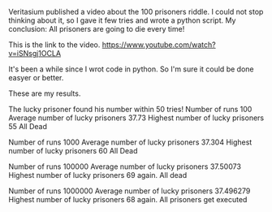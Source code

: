 Veritasium published a video about the 100 prisoners riddle.
I could not stop thinking about it, so I gave it few tries and wrote a python script.
My conclusion: All prisoners are going to die every time!

This is the link to the video.
https://www.youtube.com/watch?v=iSNsgj1OCLA


It's been a while since I wrot code in python. 
So I'm sure it could be done easyer or better.


These are my results.

The lucky prisoner found his number within 50 tries!
Number of runs 100
Average number of lucky prisoners 37.73
Highest number of lucky prisoners 55
All Dead


Number of runs 1000
Average number of lucky prisoners 37.304
Highest number of lucky prisoners 60
All Dead


Number of runs 100000
Average number of lucky prisoners 37.50073
Highest number of lucky prisoners 69
again. All dead

Number of runs 1000000
Average number of lucky prisoners 37.496279
Highest number of lucky prisoners 68
again. All prisoners get executed
